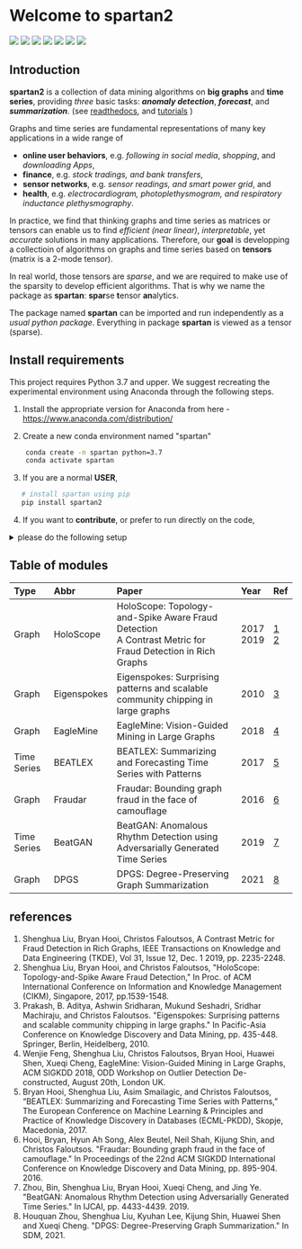 
# Welcome to spartan2

![](https://img.shields.io/badge/language-python-yellow.svg)
[![](https://img.shields.io/badge/pypi-0.1.3-brightgreen.svg)](https://pypi.org/project/spartan2/)
![](https://img.shields.io/github/forks/BGT-M/spartan2.svg?color=blue)
![](https://img.shields.io/github/stars/BGT-M/spartan2.svg?color=blue)
[![](https://readthedocs.org/projects/spartan2/badge/?version=latest)](https://spartan2.readthedocs.io/en/latest/)
[![](https://github.com/BGT-M/spartan2/actions/workflows/python-publish.yml/badge.svg)](https://github.com/BGT-M/spartan2/actions)
[![](https://img.shields.io/github/license/BGT-M/spartan2.svg)](https://github.com/BGT-M/spartan2/blob/master/LICENSE)


## Introduction

**spartan2** is a collection of data mining algorithms on **big graphs** and
**time series**, providing *three* basic tasks: ***anomaly detection***,
***forecast***, and ***summarization***. (see [readthedocs](https://spartan2.readthedocs.io/en/latest/), and [tutorials](https://github.com/BGT-M/spartan2-tutorials) )

Graphs and time series are fundamental representations of many key applications
in a wide range of 
- **online user behaviors**, e.g. *following in social media*, *shopping*, and *downloading Apps*,
- **finance**, e.g. *stock tradings, and bank transfers*, 
- **sensor networks**, e.g. *sensor readings, and smart power grid*,
and 
- **health**, e.g. *electrocardiogram, photoplethysmogram, and respiratory inductance plethysmography*.

In practice, we find that thinking graphs and time series as matrices or tensors
can enable us to find *efficient (near linear)*, *interpretable*, yet *accurate* solutions in many applications.
Therefore, our **goal** is developping a collectioin of algorithms on graphs and time series based
on **tensors** (matrix is a 2-mode tensor).

In real world, those tensors are *sparse*, and we
are required to make use of the sparsity to develop efficient algorithms. 
That is why we name the package as
**spartan**: **spar**se **t**ensor **an**alytics.

The package named **spartan** can be imported and run independently as a *usual python package*.
Everything in package **spartan** is viewed as a tensor (sparse).

## Install requirements

This project requires Python 3.7 and upper.
We suggest recreating the experimental environment using Anaconda through the following steps.

1. Install the appropriate version for Anaconda from here - https://www.anaconda.com/distribution/

2. Create a new conda environment named "spartan"
```bash
    conda create -n spartan python=3.7
    conda activate spartan
```

3. If you are a normal **USER**,
```bash
   # install spartan using pip
   pip install spartan2
```


4. If you want to **contribute**, or prefer to run directly on the code,
<details>
    <summary>please do the following setup</summary>

- 4.1 Clone the project from github

```bash
git clone <this repository link>/spartan2.git
```

- 4.2 Install requirements.
```bash
# [not recommended]# pip install --user --requirement requirements
# using conda tool
conda install --force-reinstall -y --name spartan -c conda-forge --file requirements
```

*or use the following way*

```bash
# this may not work in ubuntu 18.04
python setup.py install
```

- 4.3 Install code in development mode
```bash
# in parent directory of spartan2
pip install -e spartan2
```
- 4.4 Since you install your package to a location other than the user site-packages directory, you will need to
add environment variable PYTHONPATH in ~/.bashrc

```bash
export PYTHONPATH=/<dir to spartan2>/spartan2:$PYTHONPATH
```

*or prepend the path to that directory to your PYTHONPATH environment variable.*

```python
import sys
sys.path.append("/<dir to spartan2>/spartan2")
```
*or do as follows*

```bash
#find directory of site-packages
python -c 'import site; print(site.getsitepackages())'

#add \<name\>.pth file in your site-packages directory with string '/<dir to spartan2>/spartan2'

```

</details>


## Table of modules
|    Type     |    Abbr     |  Paper  |    Year     |     Ref     |
| :--         | :--         | :--         | :--         | :--         |
|Graph|HoloScope|HoloScope: Topology-and-Spike Aware Fraud Detection<br>A Contrast Metric for Fraud Detection in Rich Graphs|2017<br>2019| [1](https://shenghua-liu.github.io/papers/cikm2017-holoscope.pdf)<br>[2](https://ieeexplore.ieee.org/stamp/stamp.jsp?tp=&arnumber=8494803) |
|Graph|Eigenspokes|Eigenspokes: Surprising patterns and scalable community chipping in large graphs|2010|[3](https://www.cs.cmu.edu/~christos/PUBLICATIONS/pakdd10-eigenspokes.pdf)|
|Graph|EagleMine|EagleMine: Vision-Guided Mining in Large Graphs|2018|[4](https://www.andrew.cmu.edu/user/lakoglu/odd/accepted_papers/ODD_v50_paper_25.pdf)|
|Time Series|BEATLEX|BEATLEX: Summarizing and Forecasting Time Series with Patterns|2017|[5](https://shenghua-liu.github.io/papers/pkdd2017-beatlex.pdf)|
|Graph|Fraudar|Fraudar: Bounding graph fraud in the face of camouflage|2016|[6](https://www.kdd.org/kdd2016/papers/files/rfp0110-hooiA.pdf)|
|Time Series|BeatGAN|BeatGAN: Anomalous Rhythm Detection using Adversarially Generated Time Series|2019|[7](https://www.ijcai.org/Proceedings/2019/0616.pdf)|
|Graph|DPGS|DPGS: Degree-Preserving Graph Summarization|2021|[8](https://shenghua-liu.github.io/papers/sdm2021-dpgs.pdf)|


## references
1. Shenghua Liu, Bryan Hooi, Christos Faloutsos, A Contrast Metric for Fraud Detection in Rich Graphs, IEEE Transactions on Knowledge and Data Engineering (TKDE), Vol 31, Issue 12, Dec. 1 2019, pp. 2235-2248.
2. Shenghua Liu, Bryan Hooi, and Christos Faloutsos, "HoloScope: Topology-and-Spike Aware Fraud Detection," In Proc. of ACM International Conference on Information and Knowledge Management (CIKM), Singapore, 2017, pp.1539-1548.
3. Prakash, B. Aditya, Ashwin Sridharan, Mukund Seshadri, Sridhar Machiraju, and Christos Faloutsos. "Eigenspokes: Surprising patterns and scalable community chipping in large graphs." In Pacific-Asia Conference on Knowledge Discovery and Data Mining, pp. 435-448. Springer, Berlin, Heidelberg, 2010.
4. Wenjie Feng, Shenghua Liu, Christos Faloutsos, Bryan Hooi, Huawei Shen, Xueqi Cheng, EagleMine: Vision-Guided Mining in Large Graphs, ACM SIGKDD 2018, ODD Workshop on Outlier Detection De-constructed, August 20th, London UK.
5. Bryan Hooi, Shenghua Liu, Asim Smailagic, and Christos Faloutsos, “BEATLEX: Summarizing and Forecasting Time Series with Patterns,” The European Conference on Machine Learning & Principles and Practice of Knowledge Discovery in Databases (ECML-PKDD), Skopje, Macedonia, 2017.
6. Hooi, Bryan, Hyun Ah Song, Alex Beutel, Neil Shah, Kijung Shin, and Christos Faloutsos. "Fraudar: Bounding graph fraud in the face of camouflage." In Proceedings of the 22nd ACM SIGKDD International Conference on Knowledge Discovery and Data Mining, pp. 895-904. 2016.
7. Zhou, Bin, Shenghua Liu, Bryan Hooi, Xueqi Cheng, and Jing Ye. "BeatGAN: Anomalous Rhythm Detection using Adversarially Generated Time Series." In IJCAI, pp. 4433-4439. 2019.
8. Houquan Zhou, Shenghua Liu, Kyuhan Lee, Kijung Shin, Huawei Shen and Xueqi Cheng. "DPGS: Degree-Preserving Graph Summarization." In SDM, 2021.
